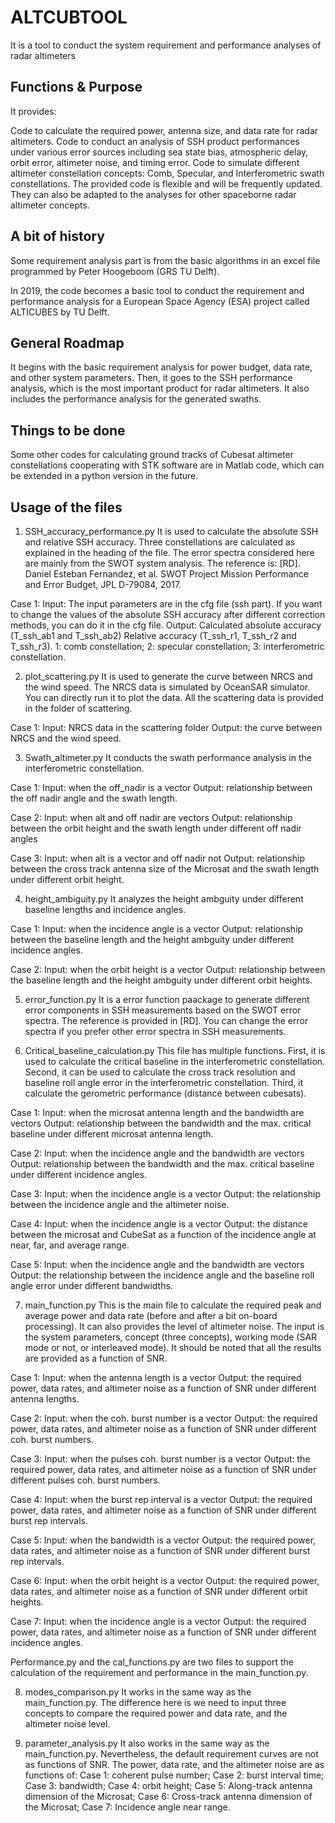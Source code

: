 # ALTCUBTOOL
It is a tool to conduct the system requirement and performance analyses of radar altimeters

## Functions & Purpose
It provides:

Code to calculate the required power, antenna size, and data rate for radar altimeters.
Code to conduct an analysis of SSH product performances under various error sources including sea state bias, atmospheric delay, orbit error, altimeter noise, and timing error.
Code to simulate different altimeter constellation concepts: Comb, Specular, and Interferometric swath constellations.
The provided code is flexible and will be frequently updated. They can also be adapted to the analyses for other spaceborne radar altimeter concepts. 

## A bit of history

Some requirement analysis part is from the basic algorithms in an excel file programmed by Peter Hoogeboom (GRS TU Delft). 

In 2019, the code becomes a basic tool to conduct the requirement and performance analysis for a European Space Agency (ESA) project called ALTICUBES by TU Delft.

## General Roadmap

It begins with the basic requirement analysis for power budget, data rate, and other system parameters. Then, it goes to the SSH performance analysis, which is the most important product for radar altimeters. It also includes the performance analysis for the generated swaths.

## Things to be done

Some other codes for calculating ground tracks of Cubesat altimeter constellations cooperating with STK software are in Matlab code, which can be extended in a python version in the future.

## Usage of the files

1) SSH_accuracy_performance.py
It is used to calculate the absolute SSH and relative SSH accuracy. Three constellations are calculated as explained in the heading of the file.
The error spectra considered here are mainly from the SWOT system analysis. The reference is: [RD].	Daniel Esteban Fernandez, et al. SWOT Project Mission Performance and Error Budget, JPL D-79084, 2017. 

Case 1:
Input: The input parameters are in the cfg file (ssh part). If you want to change the values of the absolute SSH accuracy after different correction methods, you can do it in the cfg file.
Output: 
Calculated absolute accuracy (T_ssh_ab1 and T_ssh_ab2) 
Relative accuracy (T_ssh_r1, T_ssh_r2 and T_ssh_r3). 
1: comb constellation; 2: specular constellation; 3: interferometric constellation.

2) plot_scattering.py
It is used to generate the curve between NRCS and the wind speed. The NRCS data is simulated by OceanSAR simulator. You can directly run it to plot the data. All the scattering data is provided in the folder of scattering.

Case 1:
Input: NRCS data in the scattering folder
Output: the curve between NRCS and the wind speed.

3) Swath_altimeter.py
It conducts the swath performance analysis in the interferometric constellation.

Case 1:
Input: when the off_nadir is a vector
Output: relationship between the off nadir angle and the swath length.

Case 2:
Input: when alt and off nadir are vectors
Output: relationship between the orbit height and the swath length under different off nadir angles

Case 3:
Input: when alt is a vector and off nadir not
Output: relationship between the cross track antenna size of the Microsat and the swath length under different orbit height.

4) height_ambiguity.py
It analyzes the height ambguity under different baseline lengths and incidence angles.

Case 1:
Input: when the incidence angle is a vector
Output: relationship between the baseline length and the height ambguity under different incidence angles.

Case 2:
Input: when the orbit height is a vector
Output: relationship between the baseline length and the height ambguity under different orbit heights.

5) error_function.py
It is a error function paackage to generate different error components in SSH measurements based on the SWOT error spectra. The reference is provided in [RD].
You can change the error spectra if you prefer other error spectra in SSH measurements.

6) Critical_baseline_calculation.py
This file has multiple functions.
First, it is used to calculate the critical baseline in the interferometric constellation.
Second, it can be used to calculate the cross track resolution and baseline roll angle error in the interferometric constellation.
Third, it calculate the gerometric performance (distance between  cubesats).

Case 1:
Input: when the microsat antenna length and the bandwidth are vectors
Output: relationship between the bandwidth and the max. critical baseline under different microsat antenna length.

Case 2:
Input: when the incidence angle and the bandwidth are vectors
Output: relationship between the bandwidth and the max. critical baseline under different incidence angles.

Case 3:
Input: when the incidence angle is a vector
Output: the relationship between the incidence angle and the altimeter noise.

Case 4:
Input: when the incidence angle is a vector
Output: the distance between the microsat and CubeSat as a function of the incidence angle at near, far, and average range.

Case 5:
Input: when the incidence angle and the bandwidth are vectors
Output: the relationship between the incidence angle and the baseline roll angle error under different bandwidths.

7) main_function.py
This is the main file to calculate the required peak and average power and data rate (before and after a bit on-board processing). It can also provides the level of altimeter noise. The input is the system parameters, concept (three concepts), working mode (SAR mode or not, or interleaved mode). 
It should be noted that all the results are provided as a function of SNR.

Case 1:
Input: when the antenna length is a vector
Output: the required power, data rates, and altimeter noise as a function of SNR under different antenna lengths.

Case 2:
Input: when the coh. burst number is a vector
Output: the required power, data rates, and altimeter noise as a function of SNR under different coh. burst numbers.

Case 3:
Input: when the pulses coh. burst number is a vector
Output: the required power, data rates, and altimeter noise as a function of SNR under different pulses coh. burst numbers.

Case 4:
Input: when the burst rep interval is a vector
Output: the required power, data rates, and altimeter noise as a function of SNR under different burst rep intervals.

Case 5:
Input: when the bandwidth is a vector
Output: the required power, data rates, and altimeter noise as a function of SNR under different burst rep intervals.

Case 6:
Input: when the orbit height is a vector
Output: the required power, data rates, and altimeter noise as a function of SNR under different orbit heights.

Case 7:
Input: when the incidence angle is a vector
Output: the required power, data rates, and altimeter noise as a function of SNR under different incidence angles.

Performance.py and the cal_functions.py are two files to support the calculation of the requirement and performance in the main_function.py.

8) modes_comparison.py
It works in the same way as the main_function.py. The difference here is we need to input three concepts to compare the required power and data rate, and the altimeter noise level.

9) parameter_analysis.py
It also works in the same way as the main_function.py. Nevertheless, the default requirement curves are not as functions of SNR. The power, data rate, and the altimeter noise are as functions of:
Case 1: coherent pulse number;
Case 2: burst interval time;
Case 3: bandwidth;
Case 4: orbit height;
Case 5: Along-track antenna dimension of the Microsat;
Case 6: Cross-track antenna dimension of the Microsat;
Case 7: Incidence angle near range.








